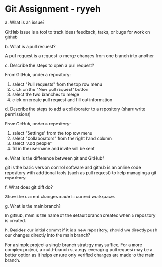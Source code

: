 # Git Assignment - ryyeh

a. What is an issue?

GitHub issue is a tool to track ideas feedback, tasks, or bugs for work on github

b. What is a pull request?

A pull request is a request to merge changes from one branch into another

c. Describe the steps to open a pull request?

From GitHub, under a repository:
1. select "Pull requests" from the top row menu
2. click on the "New pull request" button
3. select the two branches to merge
4. click on create pull request and fill out information

d. Describe the steps to add a collaborator to a repository (share write permissions)

From GitHub, under a repository:
1. select "Settings" from the top row menu
2. select "Collaborators" from the right hand column
3. select "Add people"
4. fill in the username and invite will be sent

e. What is the difference between git and GitHub?

git is the basic version control software and github is an online code repository with additional tools (such as pull request) to help managing a git repository.

f. What does git diff do?

Show the current changes made in current workspace.

g. What is the main branch?

In github, main is the name of the default branch created when a repository is created.

h. Besides our initial commit if it is a new repository, should we directly push our changes directly into the main branch?

For a simple project a single branch strategy may suffice. For a more complex project, a multi-branch strategy leveraging pull request may be a better option as it helps ensure only verified changes are made to the main branch. 
